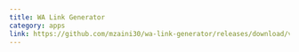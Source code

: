 ```yaml
---
title: WA Link Generator
category: apps
link: https://github.com/mzaini30/wa-link-generator/releases/download/v1.1/wa.link.generator.hta
---
```

